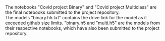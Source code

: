 The notebooks "Covid project Binary" and "Covid project Multiclass" are the final notebooks submitted to the project repository.<br/>
The models "binary.h5.txt" contains the drive link for the model as it exceeded github size limits. "binary.h5 and "multi.h5" are the models from their respective notebooks, which have also been submitted to the project repository. 